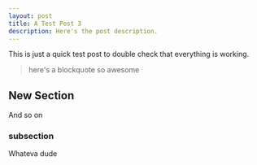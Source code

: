 ```yaml
---
layout: post
title: A Test Post 3
description: Here's the post description.
---
```


This is just a quick test post to double check that everything is working.

>	here's a blockquote
>	so awesome


New Section
-----------

And so on


###	subsection

Whateva dude
